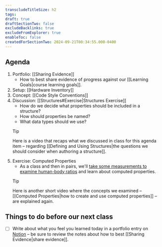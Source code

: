 ```yaml
---
transcludeTitleSize: h2
tags:
draft: true
draftSectionTwo: false
excludeBacklinks: true
excludeFromExplorer: true
enableToc: false
createdForSectionTwo: 2024-09-21T00:34:55.000-0400
---
```

## Agenda
1. Portfolio: [[Sharing Evidence]]
	- How to best share evidence of progress against our [[Learning Goals|course learning goals]].
2. Setup: [[Hardware Inventory]]
3. Concept: [[Code Style Conventions]]
4. Discussion: [[Structures#Exercise|Structures Exercise]] 
	- How do we decide what properties should be included in a structure?
	- How should properties be named?
	- What data types should we use?
	> [!TIP]
	> 
	> Here is a video that recaps what we discussed in class for this agenda item – regarding [[Defining and Using Structures|the questions we should consider when authoring a structure]].
1. Exercise: Computed Properties
	- As a class and then in pairs, we'll [take some measurements to examine human-body ratios](https://www.scientificamerican.com/article/human-body-ratios/) and learn about computed properties.
	> [!TIP]
	> 
	> Here is another short video where the concepts we examined – [[Computed Properties|how to create and use computed properties]] – are explained again.

## Things to do before our next class
- [ ] Write about what you feel you learned today in a portfolio entry on [Notion](https://notion.so) – be sure to review the notes about how to best [[Sharing Evidence|share evidence]].